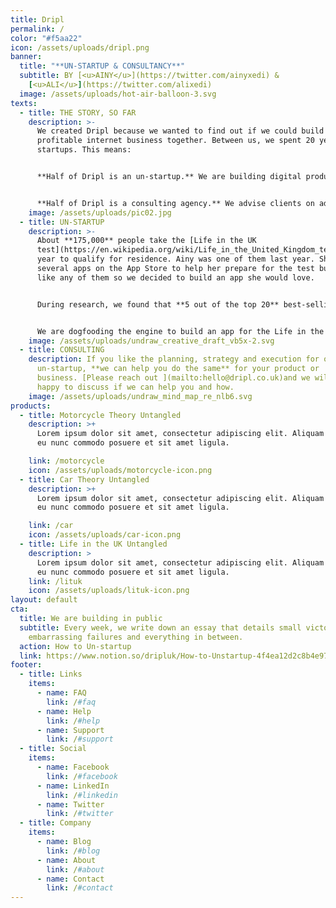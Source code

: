```yaml
---
title: Dripl
permalink: /
color: "#f5aa22"
icon: /assets/uploads/dripl.png
banner:
  title: "**UN-STARTUP & CONSULTANCY**"
  subtitle: BY [<u>AINY</u>](https://twitter.com/ainyxedi) &
    [<u>ALI</u>](https://twitter.com/alixedi)
  image: /assets/uploads/hot-air-balloon-3.svg
texts:
  - title: THE STORY, SO FAR
    description: >-
      We created Dripl because we wanted to find out if we could build a
      profitable internet business together. Between us, we spent 20 years at
      startups. This means:


      **Half of Dripl is an un-startup.** We are building digital products but we are not seeking hockey stick growth, looking for venture capital or working 100-hour weeks.


      **Half of Dripl is a consulting agency.** We advise clients on adopting Lean Startup principles in the enterprise. This helps us fund the un-startup, but we are also very good at this.
    image: /assets/uploads/pic02.jpg
  - title: UN-STARTUP
    description: >-
      About **175,000** people take the [Life in the UK
      test](https://en.wikipedia.org/wiki/Life_in_the_United_Kingdom_test) every
      year to qualify for residence. Ainy was one of them last year. She tried
      several apps on the App Store to help her prepare for the test but didn't
      like any of them so we decided to build an app she would love.


      During research, we found that **5 out of the top 20** best-selling apps on the App Store were for test-preparation so we took a step back & built an engine that transforms a spreadsheet of multiple-choice questions into a beautiful, singing-and-dancing test-preparation app for the iPhone.


      We are dogfooding the engine to build an app for the Life in the UK test. This will be followed by more test-preparation apps until we feel we have something reproducible. At this point, we might launch the engine as a **no-code solution for building test-preparation apps.**
    image: /assets/uploads/undraw_creative_draft_vb5x-2.svg
  - title: CONSULTING
    description: If you like the planning, strategy and execution for our
      un-startup, **we can help you do the same** for your product or
      business. [Please reach out ](mailto:hello@dripl.co.uk)and we will be
      happy to discuss if we can help you and how.
    image: /assets/uploads/undraw_mind_map_re_nlb6.svg
products:
  - title: Motorcycle Theory Untangled
    description: >+
      Lorem ipsum dolor sit amet, consectetur adipiscing elit. Aliquam at ipsum
      eu nunc commodo posuere et sit amet ligula.

    link: /motorcycle
    icon: /assets/uploads/motorcycle-icon.png
  - title: Car Theory Untangled
    description: >+
      Lorem ipsum dolor sit amet, consectetur adipiscing elit. Aliquam at ipsum
      eu nunc commodo posuere et sit amet ligula.

    link: /car
    icon: /assets/uploads/car-icon.png
  - title: Life in the UK Untangled
    description: >
      Lorem ipsum dolor sit amet, consectetur adipiscing elit. Aliquam at ipsum
      eu nunc commodo posuere et sit amet ligula.
    link: /lituk
    icon: /assets/uploads/lituk-icon.png
layout: default
cta:
  title: We are building in public
  subtitle: Every week, we write down an essay that details small victories,
    embarrassing failures and everything in between.
  action: How to Un-startup
  link: https://www.notion.so/dripluk/How-to-Unstartup-4f4ea12d2c8b4e97be3fce5667a08d17
footer:
  - title: Links
    items:
      - name: FAQ
        link: /#faq
      - name: Help
        link: /#help
      - name: Support
        link: /#support
  - title: Social
    items:
      - name: Facebook
        link: /#facebook
      - name: LinkedIn
        link: /#linkedin
      - name: Twitter
        link: /#twitter
  - title: Company
    items:
      - name: Blog
        link: /#blog
      - name: About
        link: /#about
      - name: Contact
        link: /#contact
---
```

